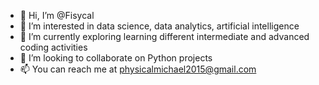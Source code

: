- 👋 Hi, I’m @Fisycal
- 👀 I’m interested in data science, data analytics, artificial intelligence
- 🌱 I’m currently exploring learning different intermediate and advanced coding activities 
- 💞️ I’m looking to collaborate on Python projects
- 📫 You can reach me at physicalmichael2015@gmail.com

<!---
Fisycal/Fisycal is a ✨ special ✨ repository because its `README.md` (this file) appears on your GitHub profile.
You can click the Preview link to take a look at your changes.
--->

